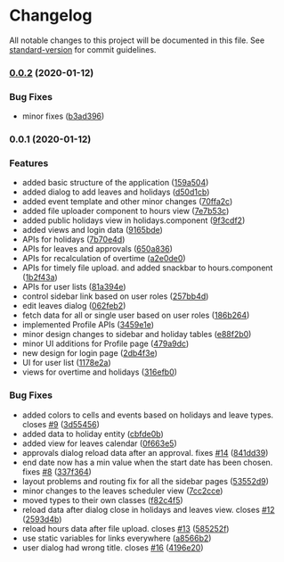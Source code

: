 # Changelog

All notable changes to this project will be documented in this file. See [standard-version](https://github.com/conventional-changelog/standard-version) for commit guidelines.

### [0.0.2](https://github.com/varijkapil13/workday-manager-frontend/compare/v0.0.1...v0.0.2) (2020-01-12)


### Bug Fixes

* minor fixes ([b3ad396](https://github.com/varijkapil13/workday-manager-frontend/commit/b3ad396f998983a570aea66d30ed3b97b1cba11a))

### 0.0.1 (2020-01-12)


### Features

* added basic structure of the application ([159a504](https://github.com/varijkapil13/workday-manager-frontend/commit/159a504e62455e2faee809d27bfd8f113b71f6ca))
* added dialog to add leaves and holidays ([d50d1cb](https://github.com/varijkapil13/workday-manager-frontend/commit/d50d1cb8837d21d0a9ebe680e51c0b67f4d08c2a))
* added event template and other minor changes ([70ffa2c](https://github.com/varijkapil13/workday-manager-frontend/commit/70ffa2c5d8126180358826a6348ba76172640844))
* added file uploader component to hours view ([7e7b53c](https://github.com/varijkapil13/workday-manager-frontend/commit/7e7b53c7d9f4da61b8cc8b34cdc66d00f9e190ea))
* added public holidays view in holidays.component ([9f3cdf2](https://github.com/varijkapil13/workday-manager-frontend/commit/9f3cdf2d8c2ec1421c4683df60f03737a1734ab8))
* added views and login data ([9165bde](https://github.com/varijkapil13/workday-manager-frontend/commit/9165bde7e7c3723feef3f00cbf44439fc777042a))
* APIs for holidays ([7b70e4d](https://github.com/varijkapil13/workday-manager-frontend/commit/7b70e4d9ff57dcfcd82f1d80c5faf1514e669db0))
* APIs for leaves and approvals ([650a836](https://github.com/varijkapil13/workday-manager-frontend/commit/650a836a27c0836134c67f1e2d6e78e85eb54030))
* APIs for recalculation of overtime ([a2e0de0](https://github.com/varijkapil13/workday-manager-frontend/commit/a2e0de0e3eee2670e1a5a88e1f6c53efbfeba83c))
* APIs for timely file upload. and added snackbar to hours.component ([1b2f43a](https://github.com/varijkapil13/workday-manager-frontend/commit/1b2f43ae47285f2cc3112c72274ebd682678abfe))
* APIs for user lists ([81a394e](https://github.com/varijkapil13/workday-manager-frontend/commit/81a394e95c1f35abeaaf8bcd84e8847411dd822a))
* control sidebar link based on user roles ([257bb4d](https://github.com/varijkapil13/workday-manager-frontend/commit/257bb4d5692eb26bea7701a54097c805cc838744))
* edit leaves dialog ([062feb2](https://github.com/varijkapil13/workday-manager-frontend/commit/062feb256b9f793f08bfeaec9cb10fb3b3afc775))
* fetch data for all or single user based on user roles ([186b264](https://github.com/varijkapil13/workday-manager-frontend/commit/186b26405213ba4cacdcf1fbdda71bdb7ce709dd))
* implemented Profile APIs ([3459e1e](https://github.com/varijkapil13/workday-manager-frontend/commit/3459e1e8169fd1e25b1a380d856dc72f1408b401))
* minor design changes to sidebar and holiday tables ([e88f2b0](https://github.com/varijkapil13/workday-manager-frontend/commit/e88f2b04929fec57e2d6111d28664b2f84023b5b))
* minor UI additions for Profile page ([479a9dc](https://github.com/varijkapil13/workday-manager-frontend/commit/479a9dc3083fbc60d4082a3eb7fd66ce294ff479))
* new design for login page ([2db4f3e](https://github.com/varijkapil13/workday-manager-frontend/commit/2db4f3e1a2016a85bf6557d562461a4e67bc3894))
* UI for user list ([1178e2a](https://github.com/varijkapil13/workday-manager-frontend/commit/1178e2a880e8c2bd0d1306d831ba6a8c8d88bc33))
* views for overtime and holidays ([316efb0](https://github.com/varijkapil13/workday-manager-frontend/commit/316efb01246f8a2ed5b9189a7139a915f5595e0e))


### Bug Fixes

* added colors to cells and events based on holidays and leave types. closes [#9](https://github.com/varijkapil13/workday-manager-frontend/issues/9) ([3d55456](https://github.com/varijkapil13/workday-manager-frontend/commit/3d55456eafda7276c775a45d61c2d44a282c172b))
* added data to holiday entity ([cbfde0b](https://github.com/varijkapil13/workday-manager-frontend/commit/cbfde0b1fd080c060917c82117b550aa865489df))
* added view for leaves calendar ([0f663e5](https://github.com/varijkapil13/workday-manager-frontend/commit/0f663e5a98c1abf23a1dc850a2251fec6e8aeda2))
* approvals dialog reload data after an approval. fixes [#14](https://github.com/varijkapil13/workday-manager-frontend/issues/14) ([841dd39](https://github.com/varijkapil13/workday-manager-frontend/commit/841dd392ae6f9b7cd4c1608607bf35389fe69742))
* end date now has a min value when the start date has been chosen. fixes [#8](https://github.com/varijkapil13/workday-manager-frontend/issues/8) ([337f364](https://github.com/varijkapil13/workday-manager-frontend/commit/337f364e476f54959aedf71317d1ac061a75432d))
* layout problems and routing fix for all the sidebar pages ([53552d9](https://github.com/varijkapil13/workday-manager-frontend/commit/53552d92c0a1bdc4ba7f71f8058df9436d77a047))
* minor changes to the leaves scheduler view ([7cc2cce](https://github.com/varijkapil13/workday-manager-frontend/commit/7cc2cce8f4d3bf5f432bb39707d9a1929d64f42d))
* moved types to their own classes ([f82c4f5](https://github.com/varijkapil13/workday-manager-frontend/commit/f82c4f59edb4785d91fa3250f52fff82b5f84de3))
* reload data after dialog close in holidays and leaves view. closes [#12](https://github.com/varijkapil13/workday-manager-frontend/issues/12) ([2593d4b](https://github.com/varijkapil13/workday-manager-frontend/commit/2593d4b6b9f50bc205ffeeb34832bc1e02e03306))
* reload hours data after file upload. closes [#13](https://github.com/varijkapil13/workday-manager-frontend/issues/13) ([585252f](https://github.com/varijkapil13/workday-manager-frontend/commit/585252f23cf57252619c90d892c2324da9d49b55))
* use static variables for links everywhere ([a8566b2](https://github.com/varijkapil13/workday-manager-frontend/commit/a8566b29054e08c39ae6e2e4d5a690463640b0a5))
* user dialog had wrong title. closes [#16](https://github.com/varijkapil13/workday-manager-frontend/issues/16) ([4196e20](https://github.com/varijkapil13/workday-manager-frontend/commit/4196e2054b00b43a40beeb564d66bb02e127f420))

